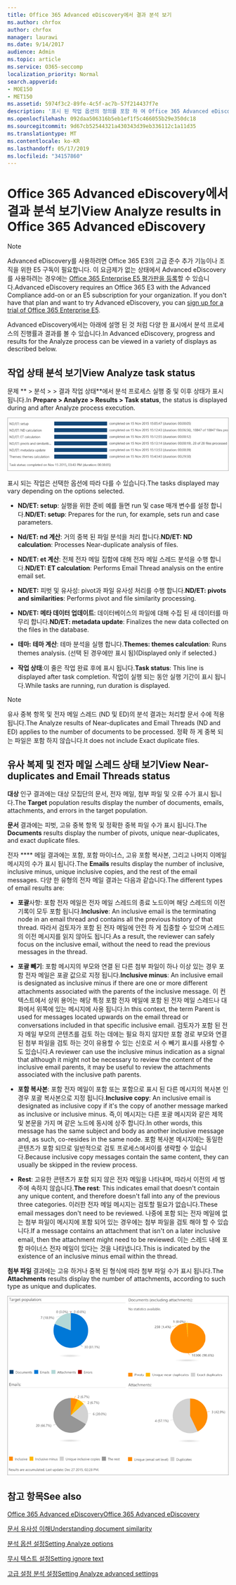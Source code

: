 ```yaml
---
title: Office 365 Advanced eDiscovery에서 결과 분석 보기
ms.author: chrfox
author: chrfox
manager: laurawi
ms.date: 9/14/2017
audience: Admin
ms.topic: article
ms.service: O365-seccomp
localization_priority: Normal
search.appverid:
- MOE150
- MET150
ms.assetid: 5974f3c2-89fe-4c5f-ac7b-57f214437f7e
description: '표시 된 작업 옵션의 정의를 포함 하 여 Office 365 Advanced eDiscovery에서 분석 프로세스의 결과를 볼 수 있는 위치를 파악 합니다.  '
ms.openlocfilehash: 092daa506316b5eb1ef1f5c466055b29e350dc18
ms.sourcegitcommit: 9d67cb52544321a430343d39eb336112c1a11d35
ms.translationtype: MT
ms.contentlocale: ko-KR
ms.lasthandoff: 05/17/2019
ms.locfileid: "34157860"
---
```

# <a name="view-analyze-results-in-office-365-advanced-ediscovery"></a><span data-ttu-id="da236-103">Office 365 Advanced eDiscovery에서 결과 분석 보기</span><span class="sxs-lookup"><span data-stu-id="da236-103">View Analyze results in Office 365 Advanced eDiscovery</span></span>

> [!NOTE]
> <span data-ttu-id="da236-p101">Advanced eDiscovery를 사용하려면 Office 365 E3의 고급 준수 추가 기능이나 조직을 위한 E5 구독이 필요합니다. 이 요금제가 없는 상태에서 Advanced eDiscovery를 사용하려는 경우에는 [Office 365 Enterprise E5 평가판을 등록](https://go.microsoft.com/fwlink/p/?LinkID=698279)할 수 있습니다.</span><span class="sxs-lookup"><span data-stu-id="da236-p101">Advanced eDiscovery requires an Office 365 E3 with the Advanced Compliance add-on or an E5 subscription for your organization. If you don't have that plan and want to try Advanced eDiscovery, you can [sign up for a trial of Office 365 Enterprise E5](https://go.microsoft.com/fwlink/p/?LinkID=698279).</span></span> 
  
<span data-ttu-id="da236-106">Advanced eDiscovery에서는 아래에 설명 된 것 처럼 다양 한 표시에서 분석 프로세스의 진행률과 결과를 볼 수 있습니다.</span><span class="sxs-lookup"><span data-stu-id="da236-106">In Advanced eDiscovery, progress and results for the Analyze process can be viewed in a variety of displays as described below.</span></span>
  
## <a name="view-analyze-task-status"></a><span data-ttu-id="da236-107">작업 상태 분석 보기</span><span class="sxs-lookup"><span data-stu-id="da236-107">View Analyze task status</span></span>

<span data-ttu-id="da236-108">문제 \*\* \> 분석 \> \> 결과 작업 상태\*\*에서 분석 프로세스 실행 중 및 이후 상태가 표시 됩니다.</span><span class="sxs-lookup"><span data-stu-id="da236-108">In **Prepare \> Analyze \> Results \> Task status**, the status is displayed during and after Analyze process execution.</span></span> 
  
![작업 상태를 분석 합니다.](media/d0372978-ce08-4f4e-a1fc-aa918ae44364.png)
  
<span data-ttu-id="da236-110">표시 되는 작업은 선택한 옵션에 따라 다를 수 있습니다.</span><span class="sxs-lookup"><span data-stu-id="da236-110">The tasks displayed may vary depending on the options selected.</span></span> 
  
- <span data-ttu-id="da236-111">**ND/ET: setup**: 실행을 위한 준비 예를 들면 run 및 case 매개 변수를 설정 합니다.</span><span class="sxs-lookup"><span data-stu-id="da236-111">**ND/ET: setup**: Prepares for the run, for example, sets run and case parameters.</span></span>
    
- <span data-ttu-id="da236-112">**Nd/ET: nd 계산**: 거의 중복 된 파일 분석을 처리 합니다.</span><span class="sxs-lookup"><span data-stu-id="da236-112">**ND/ET: ND calculation**: Processes Near-duplicate analysis of files.</span></span>
    
- <span data-ttu-id="da236-113">**ND/ET: et 계산**: 전체 전자 메일 집합에 대해 전자 메일 스레드 분석을 수행 합니다.</span><span class="sxs-lookup"><span data-stu-id="da236-113">**ND/ET: ET calculation**: Performs Email Thread analysis on the entire email set.</span></span>
    
- <span data-ttu-id="da236-114">**ND/ET:** 피벗 및 유사성: pivot과 파일 유사성 처리를 수행 합니다.</span><span class="sxs-lookup"><span data-stu-id="da236-114">**ND/ET: pivots and similarities**: Performs pivot and file similarity processing.</span></span>
    
- <span data-ttu-id="da236-115">**ND/ET: 메타 데이터 업데이트**: 데이터베이스의 파일에 대해 수집 된 새 데이터를 마무리 합니다.</span><span class="sxs-lookup"><span data-stu-id="da236-115">**ND/ET: metadata update**: Finalizes the new data collected on the files in the database.</span></span>
    
- <span data-ttu-id="da236-116">**테마: 테마 계산**: 테마 분석을 실행 합니다.</span><span class="sxs-lookup"><span data-stu-id="da236-116">**Themes: themes calculation**: Runs themes analysis.</span></span> <span data-ttu-id="da236-117">(선택 된 경우에만 표시 됨)</span><span class="sxs-lookup"><span data-stu-id="da236-117">(Displayed only if selected.)</span></span>
    
- <span data-ttu-id="da236-118">**작업 상태**:이 줄은 작업 완료 후에 표시 됩니다.</span><span class="sxs-lookup"><span data-stu-id="da236-118">**Task status**: This line is displayed after task completion.</span></span> <span data-ttu-id="da236-119">작업이 실행 되는 동안 실행 기간이 표시 됩니다.</span><span class="sxs-lookup"><span data-stu-id="da236-119">While tasks are running, run duration is displayed.</span></span>
    
> [!NOTE]
> <span data-ttu-id="da236-120">유사 중복 항목 및 전자 메일 스레드 (ND 및 ED)의 분석 결과는 처리할 문서 수에 적용 됩니다.</span><span class="sxs-lookup"><span data-stu-id="da236-120">The Analyze results of Near-duplicates and Email Threads (ND and ED) applies to the number of documents to be processed.</span></span> <span data-ttu-id="da236-121">정확 하 게 중복 되는 파일은 포함 하지 않습니다.</span><span class="sxs-lookup"><span data-stu-id="da236-121">It does not include Exact duplicate files.</span></span> 
  
## <a name="view-near-duplicates-and-email-threads-status"></a><span data-ttu-id="da236-122">유사 복제 및 전자 메일 스레드 상태 보기</span><span class="sxs-lookup"><span data-stu-id="da236-122">View Near-duplicates and Email Threads status</span></span>

<span data-ttu-id="da236-123">**대상** 인구 결과에는 대상 모집단의 문서, 전자 메일, 첨부 파일 및 오류 수가 표시 됩니다.</span><span class="sxs-lookup"><span data-stu-id="da236-123">The **Target** population results display the number of documents, emails, attachments, and errors in the target population.</span></span> 
  
<span data-ttu-id="da236-124">**문서** 결과에는 피벗, 고유 중복 항목 및 정확한 중복 파일 수가 표시 됩니다.</span><span class="sxs-lookup"><span data-stu-id="da236-124">The **Documents** results display the number of pivots, unique near-duplicates, and exact duplicate files.</span></span> 
  
<span data-ttu-id="da236-125">전자 \*\*\*\* 메일 결과에는 포함, 포함 마이너스, 고유 포함 복사본, 그리고 나머지 이메일 메시지의 수가 표시 됩니다.</span><span class="sxs-lookup"><span data-stu-id="da236-125">The **Emails** results display the number of inclusive, inclusive minus, unique inclusive copies, and the rest of the email messages.</span></span> <span data-ttu-id="da236-126">다양 한 유형의 전자 메일 결과는 다음과 같습니다.</span><span class="sxs-lookup"><span data-stu-id="da236-126">The different types of email results are:</span></span> 
  
- <span data-ttu-id="da236-127">**포괄**사항: 포함 전자 메일은 전자 메일 스레드의 종료 노드이며 해당 스레드의 이전 기록이 모두 포함 됩니다.</span><span class="sxs-lookup"><span data-stu-id="da236-127">**Inclusive**: An inclusive email is the terminating node in an email thread and contains all the previous history of that thread.</span></span> <span data-ttu-id="da236-128">따라서 검토자가 포함 된 전자 메일에 안전 하 게 집중할 수 있으며 스레드의 이전 메시지를 읽지 않아도 됩니다.</span><span class="sxs-lookup"><span data-stu-id="da236-128">As a result, the reviewer can safely focus on the inclusive email, without the need to read the previous messages in the thread.</span></span> 
    
- <span data-ttu-id="da236-129">**포괄 빼기**: 포함 메시지의 부모와 연결 된 다른 첨부 파일이 하나 이상 있는 경우 포함 전자 메일은 포괄 값으로 지정 됩니다.</span><span class="sxs-lookup"><span data-stu-id="da236-129">**Inclusive minus**: An inclusive email is designated as inclusive minus if there are one or more different attachments associated with the parents of the inclusive message.</span></span> <span data-ttu-id="da236-130">이 컨텍스트에서 상위 용어는 해당 특정 포함 전자 메일에 포함 된 전자 메일 스레드나 대화에서 위쪽에 있는 메시지에 사용 됩니다.</span><span class="sxs-lookup"><span data-stu-id="da236-130">In this context, the term Parent is used for messages located upwards on the email thread or conversations included in that specific inclusive email.</span></span> <span data-ttu-id="da236-131">검토자가 포함 된 전자 메일 부모의 콘텐츠를 검토 하는 데에는 필요 하지 않지만 포함 경로 부모와 연결 된 첨부 파일을 검토 하는 것이 유용할 수 있는 신호로 서 수 빼기 표시를 사용할 수도 있습니다.</span><span class="sxs-lookup"><span data-stu-id="da236-131">A reviewer can use the inclusive minus indication as a signal that although it might not be necessary to review the content of the inclusive email parents, it may be useful to review the attachments associated with the inclusive path parents.</span></span> 
    
- <span data-ttu-id="da236-132">**포함 복사본**: 포함 전자 메일이 포함 또는 포함으로 표시 된 다른 메시지의 복사본 인 경우 포괄 복사본으로 지정 됩니다.</span><span class="sxs-lookup"><span data-stu-id="da236-132">**Inclusive copy**: An inclusive email is designated as inclusive copy if it's the copy of another message marked as inclusive or inclusive minus.</span></span> <span data-ttu-id="da236-133">즉,이 메시지는 다른 포괄 메시지와 같은 제목 및 본문을 가지 며 같은 노드에 동시에 상주 합니다.</span><span class="sxs-lookup"><span data-stu-id="da236-133">In other words, this message has the same subject and body as another inclusive message and, as such, co-resides in the same node.</span></span> <span data-ttu-id="da236-134">포함 복사본 메시지에는 동일한 콘텐츠가 포함 되므로 일반적으로 검토 프로세스에서이를 생략할 수 있습니다.</span><span class="sxs-lookup"><span data-stu-id="da236-134">Because inclusive copy messages contain the same content, they can usually be skipped in the review process.</span></span> 
    
- <span data-ttu-id="da236-135">**Rest**: 고유한 콘텐츠가 포함 되지 않은 전자 메일을 나타내며, 따라서 이전의 세 범주에 속하지 않습니다.</span><span class="sxs-lookup"><span data-stu-id="da236-135">**The rest**: This indicates email that doesn't contain any unique content, and therefore doesn't fall into any of the previous three categories.</span></span> <span data-ttu-id="da236-136">이러한 전자 메일 메시지는 검토할 필요가 없습니다.</span><span class="sxs-lookup"><span data-stu-id="da236-136">These email messages don't need to be reviewed.</span></span> <span data-ttu-id="da236-137">나중에 포함 되는 전자 메일에 없는 첨부 파일이 메시지에 포함 되어 있는 경우에는 첨부 파일을 검토 해야 할 수 있습니다.</span><span class="sxs-lookup"><span data-stu-id="da236-137">If a message contains an attachment that isn't on a later inclusive email, then the attachment might need to be reviewed.</span></span> <span data-ttu-id="da236-138">이는 스레드 내에 포함 마이너스 전자 메일이 있다는 것을 나타냅니다.</span><span class="sxs-lookup"><span data-stu-id="da236-138">This is indicated by the existence of an inclusive minus email within the thread.</span></span>
    
<span data-ttu-id="da236-139">**첨부 파일** 결과에는 고유 하거나 중복 된 형식에 따라 첨부 파일 수가 표시 됩니다.</span><span class="sxs-lookup"><span data-stu-id="da236-139">The **Attachments** results display the number of attachments, according to such type as unique and duplicates.</span></span> 
  
![전자 메일 스레드 및 중복 근처](media/54491303-0ee3-4739-b42e-d1ee486842fd.png)
  
## <a name="see-also"></a><span data-ttu-id="da236-141">참고 항목</span><span class="sxs-lookup"><span data-stu-id="da236-141">See also</span></span>

[<span data-ttu-id="da236-142">Office 365 Advanced eDiscovery</span><span class="sxs-lookup"><span data-stu-id="da236-142">Office 365 Advanced eDiscovery</span></span>](office-365-advanced-ediscovery.md)
  
[<span data-ttu-id="da236-143">문서 유사성 이해</span><span class="sxs-lookup"><span data-stu-id="da236-143">Understanding document similarity</span></span>](understand-document-similarity-in-advanced-ediscovery.md)
  
[<span data-ttu-id="da236-144">분석 옵션 설정</span><span class="sxs-lookup"><span data-stu-id="da236-144">Setting Analyze options</span></span>](set-analyze-options-in-advanced-ediscovery.md)
  
[<span data-ttu-id="da236-145">무시 텍스트 설정</span><span class="sxs-lookup"><span data-stu-id="da236-145">Setting ignore text</span></span>](set-ignore-text-in-advanced-ediscovery.md)
  
[<span data-ttu-id="da236-146">고급 설정 분석 설정</span><span class="sxs-lookup"><span data-stu-id="da236-146">Setting Analyze advanced settings</span></span>](view-analyze-results-in-advanced-ediscovery.md)

